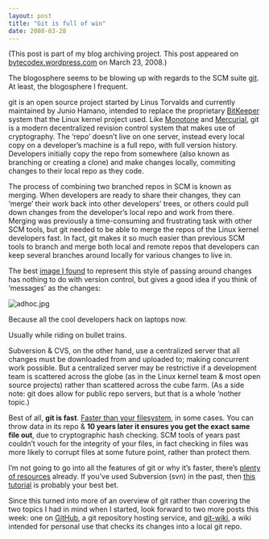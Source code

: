 ```yaml
---
layout: post
title: "Git is full of win"
date: 2008-03-28
---
```


(This post is part of my blog archiving project. This post appeared on
[bytecodex.wordpress.com](http://bytecodex.wordpress.com/2008/03/23/git-is-full-of-win/)
on March 23, 2008.)

The blogosphere seems to be blowing up with regards to the SCM suite
[git](http://git.or.cz/ "http://git.or.cz/"). At least, the blogosphere
I frequent.

git is an open source project started by Linus Torvalds and currently
maintained by Junio Hamano, intended to replace the proprietary
[BitKeeper](http://en.wikipedia.org/wiki/BitKeeper "Wikipedia - BitKeeper")
system that the Linux kernel project used. Like
[Monotone](http://www.monotone.ca/ "http://www.monotone.ca/") and
[Mercurial](http://www.selenic.com/mercurial/wiki/ "http://www.selenic.com/mercurial/wiki/"),
git is a modern decentralized revision control system that makes use of
cryptography. The ‘repo’ doesn’t live on one server, instead every local
copy on a developer’s machine is a full repo, with full version history.
Developers initially copy the repo from somewhere (also known as
branching or creating a clone) and make changes locally, commiting
changes to their local repo as they code.

The process of combining two branched repos in SCM is known as merging.
When developers are ready to share their changes, they can ‘merge’ their
work back into other developers’ trees, or others could pull down
changes from the developer’s local repo and work from there. Merging was
previously a time-consuming and frustrating task with other SCM tools,
but git needed to be able to merge the repos of the Linux kernel
developers fast. In fact, git makes it so much easier than previous SCM
tools to branch and merge both local and remote repos that developers
can keep several branches around locally for various changes to live in.

The best
[image I
found](http://www.mcl.iis.u-tokyo.ac.jp/eng_version/index.html)
to represent this style of passing around changes has nothing to do with
version control, but gives a good idea if you think of ‘messages’ as the
changes:

![adhoc.jpg](http://bytecodex.files.wordpress.com/2008/03/adhoc.jpg?w=269&h=184)

Because all the cool developers hack on laptops now.

Usually while riding on bullet trains.

Subversion & CVS, on the other hand, use a centralized server that all
changes must be downloaded from and uploaded to; making concurrent work
possible. But a centralized server may be restrictive if a development
team is scattered across the globe (as in the Linux kernel team & most
open source projects) rather than scattered across the cube farm. (As a
side note: git does allow for public repo servers, but that is a whole
‘nother topic.)

Best of all, **git is fast**. [Faster than your
filesystem](http://www.advogato.org/person/apenwarr/diary/371.html "Blog for apenwarr - Git is the next Unix"),
in some cases. You can throw data in its repo & **10 years later it
ensures you get the exact same file out**, due to cryptographic hash
checking. SCM tools of years past couldn’t vouch for the integrity of
your files, in fact checking in files was more likely to corrupt files
at some future point, rather than protect them.

I’m not going to go into all the features of git or why it’s faster,
there’s [plenty of
resources](http://robsanheim.com/2008/02/22/learn-git-10-different-ways/ "Panasonic Youth - Learn Git 10 Different Ways ") already.
If you’ve used Subversion (svn) in the past, then [this
tutorial](http://git.or.cz/course/svn.html "Git -SVN Crash Course") is
probably your best bet.

Since this turned into more of an overview of git rather than covering
the two topics I had in mind when I started, look forward to two more
posts this week: one on [GitHub](http://github.com/), a git repository
hosting service, and [git-wiki](http://atonie.org/2008/02/git-wiki), a
wiki intended for personal use that checks its changes into a local git
repo.

[](http://atonie.org/2008/02/git-wiki)
